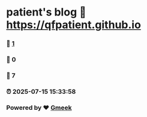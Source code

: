 # patient's blog :link: https://qfpatient.github.io 
### :page_facing_up: [1](https://qfpatient.github.io/tag.html) 
### :speech_balloon: 0 
### :hibiscus: 7 
### :alarm_clock: 2025-07-15 15:33:58 
### Powered by :heart: [Gmeek](https://github.com/Meekdai/Gmeek)
